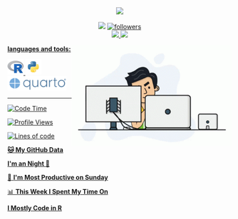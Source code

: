 <div align='center'>
<img src='https://readme-typing-svg.herokuapp.com?font=ubuntu&color=4d3900&center=true&lines=Welcome+to+my+github!;HKUSTer+Mphil+in+SOSC;Foucs+on+China;Code+for+PoliSci'/>
</div>

<p align='center'>
    <img src='https://vbr.wocr.tk/badge?page_id=xinzhuohkust&style=for-the-badge&logo=Github&color=16a085'>
    <a href='https://github.com/xinzhuohkust?tab=followers'>
        <img alt='followers' title='Follow Me on GitHub' src='https://custom-icon-badges.herokuapp.com/github/followers/xinzhuohkust?color=236ad3&labelColor=1155ba&style=for-the-badge&logo=person-add&label=Follow&logoColor=white'/>
        <br>
    </a>
    <a href='https://www.linkedin.com/in/xinzhuo-huang-5161011ba/' target='_blank'>
        <img src='https://img.shields.io/badge/linkedin%20-%230077B5.svg?&style=for-the-badge&logo=linkedin&logoColor=white'/>
    </a>
    <a href='carlh.stoner@gmail.com' target='_blank'>
        <img src='https://img.shields.io/badge/Gmail-D14836?style=for-the-badge&logo=gmail&logoColor=white'/>
</p>
<img align='right' src="https://github.com/xinzhuohkust/xinzhuohkust/blob/main/programmer.gif" width="360">

**languages and tools:**  

<code><img height="36" src="https://raw.githubusercontent.com/github/explore/80688e429a7d4ef2fca1e82350fe8e3517d3494d/topics/r/r.png"></code>
<code><img height="36" src="https://raw.githubusercontent.com/github/explore/80688e429a7d4ef2fca1e82350fe8e3517d3494d/topics/python/python.png"></code>
<code><img height="32" src="https://github.com/quarto-dev/quarto-r/blob/main/man/figures/quarto.png"></code>

---
<!--START_SECTION:waka-->
![Code Time](http://img.shields.io/badge/Code%20Time-2%2C177%20hrs%2025%20mins-blue)

![Profile Views](http://img.shields.io/badge/Profile%20Views-1068-blue)

![Lines of code](https://img.shields.io/badge/From%20Hello%20World%20I%27ve%20Written-1%20Million%20lines%20of%20code-blue)

**🐱 My GitHub Data** 


**I'm an Night 🦉** 


📅 **I'm Most Productive on Sunday** 


📊 **This Week I Spent My Time On** 



**I Mostly Code in R** 




<!--END_SECTION:waka-->

